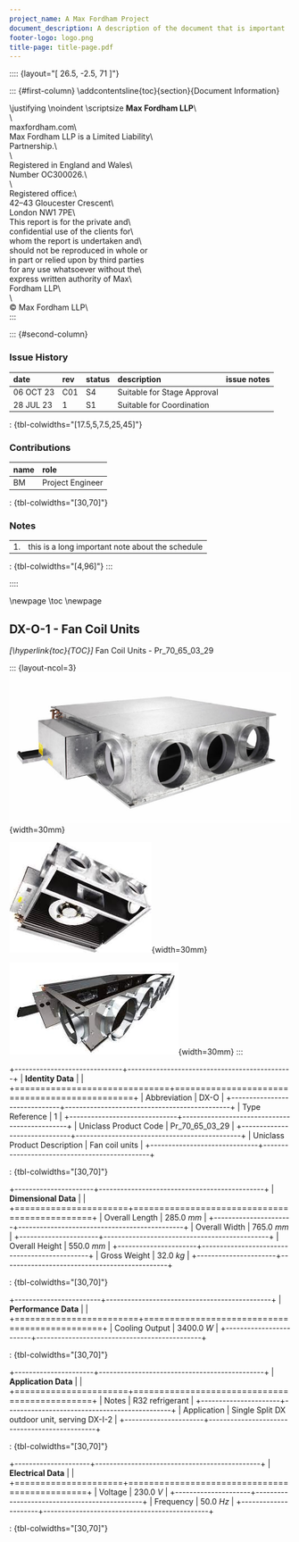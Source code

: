 ```yaml
---
project_name: A Max Fordham Project
document_description: A description of the document that is important
footer-logo: logo.png
title-page: title-page.pdf
---
```


:::: {layout="[ 26.5, -2.5, 71 ]"}

::: {#first-column}
\addcontentsline{toc}{section}{Document Information}

\justifying \noindent \scriptsize __Max Fordham LLP__\                      
\                                         
maxfordham.com\                           
Max Fordham LLP is a Limited Liability\   
Partnership.\                             
\                                         
Registered in England and Wales\          
Number OC300026.\                         
\                                         
Registered office:\                       
42–43 Gloucester Crescent\                
London NW1 7PE\                           
This report is for the private and\       
confidential use of the clients for\      
whom the report is undertaken and\     
should not be reproduced in whole or\
in part or relied upon by third parties\
for any use whatsoever without the\       
express written authority of Max\         
Fordham LLP\                              
\                                         
© Max Fordham LLP\      
:::

::: {#second-column}
### Issue History
| date      | rev | status | description                 | issue notes |
|:----------|:----|:-------|:----------------------------|:------------|
| 06 OCT 23 | C01 | S4     | Suitable for Stage Approval |             |
| 28 JUL 23 | 1   | S1     | Suitable for Coordination   |             |

: {tbl-colwidths="[17.5,5,7.5,25,45]"}

### Contributions
| name | role             |
|:-----|:-----------------|
| BM   | Project Engineer |

: {tbl-colwidths="[30,70]"}

### Notes
|    |                                                  |
|----|--------------------------------------------------|
| 1. | this is a long important note about the schedule |

: {tbl-colwidths="[4,96]"}
:::

::::

\newpage
\toc
\newpage


## DX-O-1 - Fan Coil Units

_[\hyperlink{toc}{TOC}]_ Fan Coil Units - Pr_70_65_03_29


::: {layout-ncol=3}
![A fan coil unit](./media/fcu.jpg){width=30mm}

![Another fan coil unit](./media/fcu-2.png){width=30mm}

![Fan coil unit again!](./media/fcu-3.png){width=30mm}
:::

+------------------------------+----------------------------------------------+
| **Identity Data**            |                                              |
+==============================+==============================================+
| Abbreviation                 | DX-O                                         |
+------------------------------+----------------------------------------------+
| Type Reference               | 1                                            |
+------------------------------+----------------------------------------------+
| Uniclass Product Code        | Pr_70_65_03_29                               |
+------------------------------+----------------------------------------------+
| Uniclass Product Description | Fan coil units                               |
+------------------------------+----------------------------------------------+

: {tbl-colwidths="[30,70]"}

+----------------------+----------------------------------------------+
| **Dimensional Data** |                                              |
+======================+==============================================+
| Overall Length       | 285.0 _mm_                                   |
+----------------------+----------------------------------------------+
| Overall Width        | 765.0 _mm_                                   |
+----------------------+----------------------------------------------+
| Overall Height       | 550.0 _mm_                                   |
+----------------------+----------------------------------------------+
| Gross Weight         | 32.0 _kg_                                    |
+----------------------+----------------------------------------------+

: {tbl-colwidths="[30,70]"}

+------------------------+----------------------------------------------+
| **Performance Data**   |                                              |
+========================+==============================================+
| Cooling Output         | 3400.0 _W_                                   |
+------------------------+----------------------------------------------+

: {tbl-colwidths="[30,70]"}

+----------------------+----------------------------------------------+
| **Application Data** |                                              |
+======================+==============================================+
| Notes                | R32 refrigerant                              |
+----------------------+----------------------------------------------+
| Application          | Single Split DX outdoor unit, serving DX-I-2 |
+----------------------+----------------------------------------------+

: {tbl-colwidths="[30,70]"}

+---------------------+----------------------------------------------+
| **Electrical Data** |                                              |
+=====================+==============================================+
| Voltage             | 230.0 _V_                                    |
+---------------------+----------------------------------------------+
| Frequency           | 50.0 _Hz_                                    |
+---------------------+----------------------------------------------+

: {tbl-colwidths="[30,70]"}